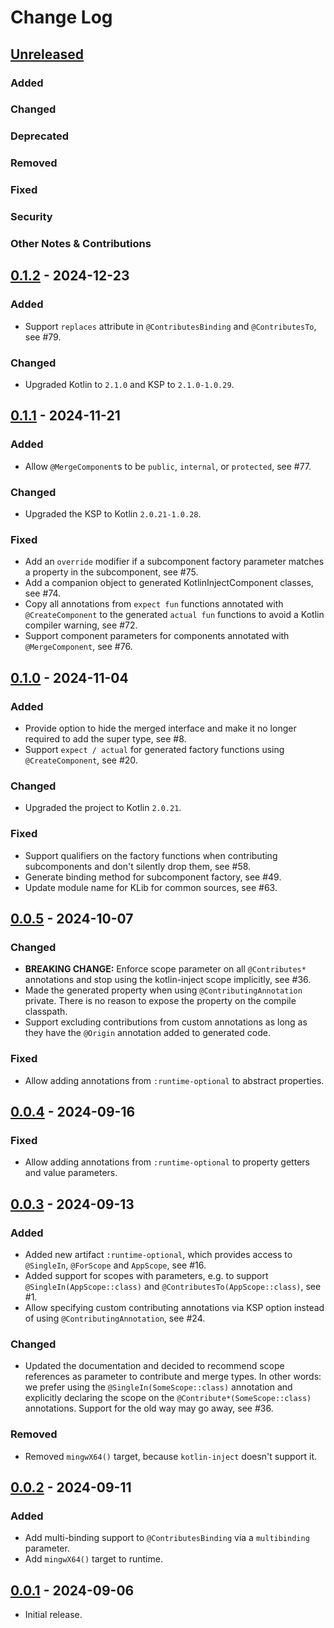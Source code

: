 # Change Log

## [Unreleased]

### Added

### Changed

### Deprecated

### Removed

### Fixed

### Security

### Other Notes & Contributions


## [0.1.2] - 2024-12-23

### Added

* Support `replaces` attribute in `@ContributesBinding` and `@ContributesTo`, see #79.

### Changed

* Upgraded Kotlin to `2.1.0` and KSP to `2.1.0-1.0.29`.


## [0.1.1] - 2024-11-21

### Added

* Allow `@MergeComponent`s to be `public`, `internal`, or `protected`, see #77.

### Changed

* Upgraded the KSP to Kotlin `2.0.21-1.0.28`.

### Fixed

* Add an `override` modifier if a subcomponent factory parameter matches a property in the subcomponent, see #75.
* Add a companion object to generated KotlinInjectComponent classes, see #74.
* Copy all annotations from `expect fun` functions annotated with `@CreateComponent` to the generated `actual fun` functions to avoid a Kotlin compiler warning, see #72.
* Support component parameters for components annotated with `@MergeComponent`, see #76.


## [0.1.0] - 2024-11-04

### Added

* Provide option to hide the merged interface and make it no longer required to add the super type, see #8.
* Support `expect / actual` for generated factory functions using `@CreateComponent`, see #20.

### Changed

* Upgraded the project to Kotlin `2.0.21`.

### Fixed

* Support qualifiers on the factory functions when contributing subcomponents and don't silently drop them, see #58.
* Generate binding method for subcomponent factory, see #49.
* Update module name for KLib for common sources, see #63.


## [0.0.5] - 2024-10-07

### Changed

* **BREAKING CHANGE:** Enforce scope parameter on all `@Contributes*` annotations and stop using the kotlin-inject scope implicitly, see #36.
* Made the generated property when using `@ContributingAnnotation` private. There is no reason to expose the property on the compile classpath.
* Support excluding contributions from custom annotations as long as they have the `@Origin` annotation added to generated code.

### Fixed

* Allow adding annotations from `:runtime-optional` to abstract properties.


## [0.0.4] - 2024-09-16

### Fixed

* Allow adding annotations from `:runtime-optional` to property getters and value parameters.


## [0.0.3] - 2024-09-13

### Added

- Added new artifact `:runtime-optional`, which provides access to `@SingleIn`, `@ForScope` and `AppScope`, see #16.
- Added support for scopes with parameters, e.g. to support `@SingleIn(AppScope::class)` and `@ContributesTo(AppScope::class)`, see #1.
- Allow specifying custom contributing annotations via KSP option instead of using `@ContributingAnnotation`, see #24.

### Changed

- Updated the documentation and decided to recommend scope references as parameter to contribute and merge types. In other words: we prefer using the `@SingleIn(SomeScope::class)` annotation and explicitly declaring the scope on the `@Contribute*(SomeScope::class)` annotations. Support for the old way may go away, see #36.

### Removed

- Removed `mingwX64()` target, because `kotlin-inject` doesn't support it.


## [0.0.2] - 2024-09-11

### Added

- Add multi-binding support to `@ContributesBinding` via a `multibinding` parameter.
- Add `mingwX64()` target to runtime.


## [0.0.1] - 2024-09-06

- Initial release.

[Unreleased]: https://github.com/amzn/kotlin-inject-anvil/compare/0.1.2...HEAD
[0.1.2]: https://github.com/square/anvil/releases/tag/0.1.2
[0.1.1]: https://github.com/square/anvil/releases/tag/0.1.1
[0.1.0]: https://github.com/square/anvil/releases/tag/0.1.0
[0.0.5]: https://github.com/square/anvil/releases/tag/0.0.5
[0.0.4]: https://github.com/square/anvil/releases/tag/0.0.4
[0.0.3]: https://github.com/square/anvil/releases/tag/0.0.3
[0.0.2]: https://github.com/square/anvil/releases/tag/0.0.2
[0.0.1]: https://github.com/square/anvil/releases/tag/0.0.1

